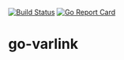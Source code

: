 [![Build Status](https://travis-ci.org/varlink/go-varlink.svg?branch=master)](https://travis-ci.org/varlink/go-varlink)
[![Go Report Card](https://goreportcard.com/badge/github.com/varlink/go-varlink)](https://goreportcard.com/report/github.com/varlink/go-varlink)

# go-varlink

